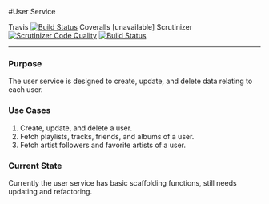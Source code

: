 #User Service 

Travis
[![Build Status](https://magnum.travis-ci.com/eardish/user-service.svg?token=N3caz4AhgjzZiCyuyVzo&branch=dev)](https://magnum.travis-ci.com/eardish/user-service) Coveralls [unavailable] Scrutinizer [![Scrutinizer Code Quality](https://scrutinizer-ci.com/g/eardish/user-service/badges/quality-score.png?b=dev&s=7c47ec4cb5de49040d85875d298b66233e434e80)](https://scrutinizer-ci.com/g/eardish/user-service/?branch=dev) [![Build Status](https://scrutinizer-ci.com/g/eardish/user-service/badges/build.png?b=dev&s=fe30e3f4142f63245c14c76e030b1d07e506bdf1)](https://scrutinizer-ci.com/g/eardish/user-service/build-status/dev)

------



### Purpose

The user service is designed to create, update, and delete data relating to each user.

### Use Cases

1. Create, update, and delete a user.
2. Fetch playlists, tracks, friends, and albums of a user.
3. Fetch artist followers and favorite artists of a user.

### Current State

Currently the user service has basic scaffolding functions, still needs updating and refactoring.

